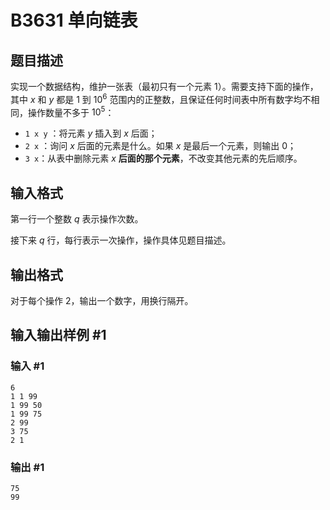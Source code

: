 # B3631 单向链表

## 题目描述

实现一个数据结构，维护一张表（最初只有一个元素 $1$）。需要支持下面的操作，其中 $x$ 和 $y$ 都是 $1$ 到 $10^6$ 范围内的正整数，且保证任何时间表中所有数字均不相同，操作数量不多于 $10^5$：

- `1 x y` ：将元素 $y$ 插入到 $x$ 后面；
- `2 x` ：询问 $x$ 后面的元素是什么。如果 $x$ 是最后一个元素，则输出 $0$；
- `3 x`：从表中删除元素 $x$ **后面的那个元素**，不改变其他元素的先后顺序。

## 输入格式

第一行一个整数 $q$ 表示操作次数。

接下来 $q$ 行，每行表示一次操作，操作具体见题目描述。

## 输出格式

对于每个操作 2，输出一个数字，用换行隔开。

## 输入输出样例 #1

### 输入 #1

```
6
1 1 99
1 99 50
1 99 75
2 99
3 75
2 1
```

### 输出 #1

```
75
99
```